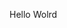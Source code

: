 Hello Wolrd































































































































































































































































































































































































































































































































































































































































































































































































































































































































































































































































































































































































































































































































































































































































































































































































































































































































































































































































































































































































































































































































































































































































